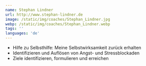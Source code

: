 ```yaml
---
name: Stephan Lindner
url: http://www.stephan-lindner.de
image: /static/img/coaches/Stephan_Lindner.jpg
webp: /static/img/coaches/Stephan_Lindner.webp
tags: ''
languages: 'de'
---
```


<ul><li>Hilfe zu Selbsthilfe: Meine Selbstwirksamkeit zurück erhalten</li><li>Identifizieren und Auflösen von Angst- und Stressblockaden</li><li>Ziele identifizieren, formulieren und erreichen</li></ul>